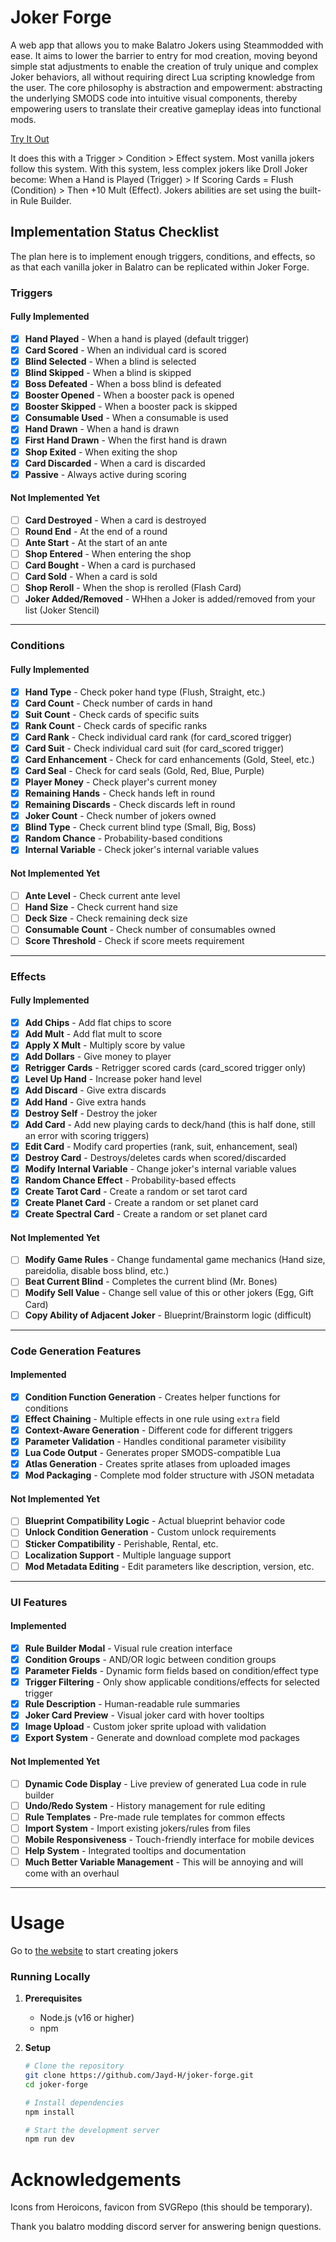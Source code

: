 # Joker Forge

A web app that allows you to make Balatro Jokers using Steammodded with ease. It aims to lower the barrier to entry for mod creation, moving beyond simple stat adjustments to enable the creation of truly unique and complex Joker behaviors, all without requiring direct Lua scripting knowledge from the user. The core philosophy is abstraction and empowerment: abstracting the underlying SMODS code into intuitive visual components, thereby empowering users to translate their creative gameplay ideas into functional mods.

[Try It Out](https://jokerforge.jaydchw.com/)

It does this with a Trigger > Condition > Effect system. Most vanilla jokers follow this system. With this system, less complex jokers like Droll Joker become: When a Hand is Played (Trigger) > If Scoring Cards = Flush (Condition) > Then +10 Mult (Effect). Jokers abilities are set using the built-in Rule Builder.


## Implementation Status Checklist

The plan here is to implement enough triggers, conditions, and effects, so as that each vanilla joker in Balatro can be replicated within Joker Forge.

### Triggers

#### Fully Implemented
- [x] **Hand Played** - When a hand is played (default trigger)
- [x] **Card Scored** - When an individual card is scored
- [x] **Blind Selected** - When a blind is selected
- [x] **Blind Skipped** - When a blind is skipped  
- [x] **Boss Defeated** - When a boss blind is defeated
- [x] **Booster Opened** - When a booster pack is opened
- [x] **Booster Skipped** - When a booster pack is skipped
- [x] **Consumable Used** - When a consumable is used
- [x] **Hand Drawn** - When a hand is drawn
- [x] **First Hand Drawn** - When the first hand is drawn
- [x] **Shop Exited** - When exiting the shop
- [x] **Card Discarded** - When a card is discarded
- [x] **Passive** - Always active during scoring

#### Not Implemented Yet
- [ ] **Card Destroyed** - When a card is destroyed
- [ ] **Round End** - At the end of a round
- [ ] **Ante Start** - At the start of an ante
- [ ] **Shop Entered** - When entering the shop
- [ ] **Card Bought** - When a card is purchased
- [ ] **Card Sold** - When a card is sold
- [ ] **Shop Reroll** - When the shop is rerolled (Flash Card)
- [ ] **Joker Added/Removed** - WHhen a Joker is added/removed from your list (Joker Stencil)

---

### Conditions

#### Fully Implemented
- [x] **Hand Type** - Check poker hand type (Flush, Straight, etc.)
- [x] **Card Count** - Check number of cards in hand
- [x] **Suit Count** - Check cards of specific suits
- [x] **Rank Count** - Check cards of specific ranks  
- [x] **Card Rank** - Check individual card rank (for card_scored trigger)
- [x] **Card Suit** - Check individual card suit (for card_scored trigger)
- [x] **Card Enhancement** - Check for card enhancements (Gold, Steel, etc.)
- [x] **Card Seal** - Check for card seals (Gold, Red, Blue, Purple)
- [x] **Player Money** - Check player's current money
- [x] **Remaining Hands** - Check hands left in round
- [x] **Remaining Discards** - Check discards left in round
- [x] **Joker Count** - Check number of jokers owned
- [x] **Blind Type** - Check current blind type (Small, Big, Boss)
- [x] **Random Chance** - Probability-based conditions
- [x] **Internal Variable** - Check joker's internal variable values
      
#### Not Implemented Yet
- [ ] **Ante Level** - Check current ante level
- [ ] **Hand Size** - Check current hand size
- [ ] **Deck Size** - Check remaining deck size
- [ ] **Consumable Count** - Check number of consumables owned
- [ ] **Score Threshold** - Check if score meets requirement

---

### Effects

#### Fully Implemented  
- [x] **Add Chips** - Add flat chips to score
- [x] **Add Mult** - Add flat mult to score
- [x] **Apply X Mult** - Multiply score by value
- [x] **Add Dollars** - Give money to player
- [x] **Retrigger Cards** - Retrigger scored cards (card_scored trigger only)
- [x] **Level Up Hand** - Increase poker hand level
- [x] **Add Discard** - Give extra discards
- [x] **Add Hand** - Give extra hands
- [x] **Destroy Self** - Destroy the joker
- [x] **Add Card** - Add new playing cards to deck/hand (this is half done, still an error with scoring triggers)
- [x] **Edit Card** - Modify card properties (rank, suit, enhancement, seal)
- [x] **Destroy Card** - Destroys/deletes cards when scored/discarded
- [x] **Modify Internal Variable** - Change joker's internal variable values
- [x] **Random Chance Effect** - Probability-based effects
- [x] **Create Tarot Card** - Create a random or set tarot card
- [x] **Create Planet Card** - Create a random or set planet card
- [x] **Create Spectral Card** - Create a random or set planet card
      
#### Not Implemented Yet
- [ ] **Modify Game Rules** - Change fundamental game mechanics (Hand size, pareidolia, disable boss blind, etc.)
- [ ] **Beat Current Blind** - Completes the current blind (Mr. Bones)
- [ ] **Modify Sell Value** - Change sell value of this or other jokers (Egg, Gift Card)
- [ ] **Copy Ability of Adjacent Joker** - Blueprint/Brainstorm logic (difficult)

---

### Code Generation Features

#### Implemented
- [x] **Condition Function Generation** - Creates helper functions for conditions
- [x] **Effect Chaining** - Multiple effects in one rule using `extra` field
- [x] **Context-Aware Generation** - Different code for different triggers
- [x] **Parameter Validation** - Handles conditional parameter visibility
- [x] **Lua Code Output** - Generates proper SMODS-compatible Lua
- [x] **Atlas Generation** - Creates sprite atlases from uploaded images
- [x] **Mod Packaging** - Complete mod folder structure with JSON metadata

#### Not Implemented Yet
- [ ] **Blueprint Compatibility Logic** - Actual blueprint behavior code
- [ ] **Unlock Condition Generation** - Custom unlock requirements
- [ ] **Sticker Compatibility** - Perishable, Rental, etc.
- [ ] **Localization Support** - Multiple language support
- [ ] **Mod Metadata Editing** - Edit parameters like description, version, etc.

---

### UI Features

#### Implemented
- [x] **Rule Builder Modal** - Visual rule creation interface
- [x] **Condition Groups** - AND/OR logic between condition groups
- [x] **Parameter Fields** - Dynamic form fields based on condition/effect type
- [x] **Trigger Filtering** - Only show applicable conditions/effects for selected trigger
- [x] **Rule Description** - Human-readable rule summaries
- [x] **Joker Card Preview** - Visual joker card with hover tooltips
- [x] **Image Upload** - Custom joker sprite upload with validation
- [x] **Export System** - Generate and download complete mod packages

#### Not Implemented Yet
- [ ] **Dynamic Code Display** - Live preview of generated Lua code in rule builder
- [ ] **Undo/Redo System** - History management for rule editing
- [ ] **Rule Templates** - Pre-made rule templates for common effects
- [ ] **Import System** - Import existing jokers/rules from files
- [ ] **Mobile Responsiveness** - Touch-friendly interface for mobile devices
- [ ] **Help System** - Integrated tooltips and documentation
- [ ] **Much Better Variable Management** - This will be annoying and will come with an overhaul

---

# Usage

Go to [the website](https://jokerforge.jaydchw.com/) to start creating jokers

### Running Locally

1. **Prerequisites**
   - Node.js (v16 or higher)
   - npm

2. **Setup**
   ```bash
   # Clone the repository
   git clone https://github.com/Jayd-H/joker-forge.git
   cd joker-forge

   # Install dependencies
   npm install

   # Start the development server
   npm run dev
   ```

# Acknowledgements

Icons from Heroicons, favicon from SVGRepo (this should be temporary).

Thank you balatro modding discord server for answering benign questions.
